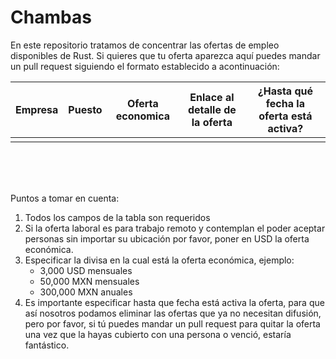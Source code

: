 # Chambas

En este repositorio tratamos de concentrar las ofertas de empleo disponibles de 
Rust. Si quieres que tu oferta aparezca aquí puedes mandar un pull request 
siguiendo el formato establecido a acontinuación:

|Empresa|Puesto|Oferta economica|Enlace al detalle de la oferta|¿Hasta qué fecha la oferta está activa?|
|:---:|:---:|:---:|:---:|:---:|
||||||


<br>
<br>
<br>

Puntos a tomar en cuenta:

1. Todos los campos de la tabla son requeridos
2. Si la oferta laboral es para trabajo remoto y contemplan el poder aceptar personas sin importar su ubicación por favor, poner en USD la oferta económica.
3. Especificar la divisa en la cual está la oferta económica, ejemplo:
    - 3,000 USD mensuales
    - 50,000 MXN mensuales
    - 300,000 MXN anuales
4. Es importante especificar hasta que fecha está activa la oferta, para que así nosotros podamos eliminar las ofertas que ya no necesitan difusión, pero por favor, si tú puedes mandar un pull request para quitar la oferta una vez que la hayas cubierto con una persona o venció, estaría fantástico.




